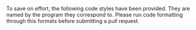 To save on effort, the following code styles have been provided. They are named by the program they correspond to. Please run code formatting through this formats before submitting a pull request.
